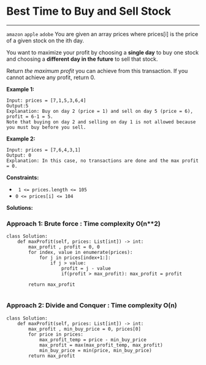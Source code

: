 # Best Time to Buy and Sell Stock
---

`amazon` `apple` `adobe` 
You are given an array prices where prices[i] is the price of a given stock on the ith day.

You want to maximize your profit by choosing a **single day** to buy one stock and choosing a **different day in the future** to sell that stock.

Return *the maximum profit* you can achieve from this transaction. If you cannot achieve any profit, return 0.

**Example 1:**

```
Input: prices = [7,1,5,3,6,4]
Output:5
Explanation: Buy on day 2 (price = 1) and sell on day 5 (price = 6), profit = 6-1 = 5.
Note that buying on day 2 and selling on day 1 is not allowed because you must buy before you sell.
```

**Example 2:**

```
Input: prices = [7,6,4,3,1]
Output: 0
Explanation: In this case, no transactions are done and the max profit = 0.
```
**Constraints:**
* ``` 1 <= prices.length <= 105```
* ```0 <= prices[i] <= 104```

**Solutions:**

### Approach 1: Brute force : Time complexity O(n**2) 

```python=
class Solution:
    def maxProfit(self, prices: List[int]) -> int:
        max_profit , profit = 0, 0
        for index, value in enumerate(prices):
            for j in prices[index+1:]:
                if j > value:
                    profit = j - value
                    if(profit > max_profit): max_profit = profit

        return max_profit
        
```

### Approach 2: Divide and Conquer : Time complexity O(n) 

```python=
class Solution:
    def maxProfit(self, prices: List[int]) -> int:
        max_profit , min_buy_price = 0, prices[0]
        for price in prices:
            max_profit_temp = price - min_buy_price
            max_profit = max(max_profit_temp, max_profit)
            min_buy_price = min(price, min_buy_price)
        return max_profit
        
```
